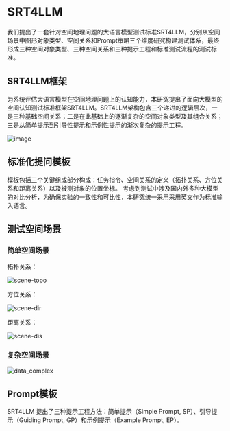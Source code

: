 # SRT4LLM
我们提出了一套针对空间地理问题的大语言模型测试标准SRT4LLM，分别从空间场景中图形对象类型、空间关系和Prompt策略三个维度研究构建测试体系，最终形成三种空间对象类型、三种空间关系和三种提示工程和标准测试流程的测试标准。

## SRT4LLM框架
为系统评估大语言模型在空间地理问题上的认知能力，本研究提出了面向大模型的空间认知测试标准框架SRT4LLM。SRT4LLM架构包含三个递进的逻辑层次，一是三种基础空间关系；二是在此基础上的逐渐复杂的空间对象类型及其组合关系；三是从简单提示到引导性提示和示例性提示的渐次复杂的提示工程。

![image](https://github.com/user-attachments/assets/6cfc0fa2-3b8d-4b04-a5ee-ba4e3374a4f9)

## 标准化提问模板
模板包括三个关键组成部分构成：任务指令、空间关系的定义（拓扑关系、方位关系和距离关系）以及被测对象的位置坐标。
考虑到测试中涉及国内外多种大模型的对比分析，为确保实验的一致性和可比性，本研究统一采用采用英文作为标准输入语言。

## 测试空间场景
### 简单空间场景

拓扑关系：

![scene-topo](https://github.com/user-attachments/assets/d6a087d3-83ef-4b39-99dc-57a1082b3b80)


方位关系：

![scene-dir](https://github.com/user-attachments/assets/7bb0cf2c-0bc4-4d7d-ac6f-3cd142f67dda)


距离关系：

![scene-dis](https://github.com/user-attachments/assets/492d738c-d113-4c6b-8efb-aa707bb98bb5)


### 复杂空间场景

![data_complex](https://github.com/user-attachments/assets/1fed23d5-244a-4139-84e8-0726e785e37d)

## Prompt模板
SRT4LLM 提出了三种提示工程方法：简单提示（Simple Prompt, SP）、引导提示（Guiding Prompt, GP）和示例提示（Example Prompt, EP）。
